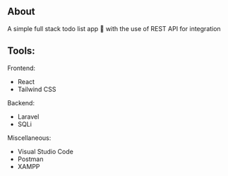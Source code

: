 ## About
A simple full stack todo list app 📝  with the use of REST API for integration

## Tools:
Frontend:
- React
- Tailwind CSS

Backend:
- Laravel
- SQLi

Miscellaneous:
- Visual Studio Code
- Postman
- XAMPP
